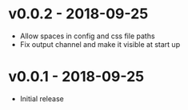 # v0.0.2 - 2018-09-25
- Allow spaces in config and css file paths
- Fix output channel and make it visible at start up

# v0.0.1 - 2018-09-25
- Initial release
